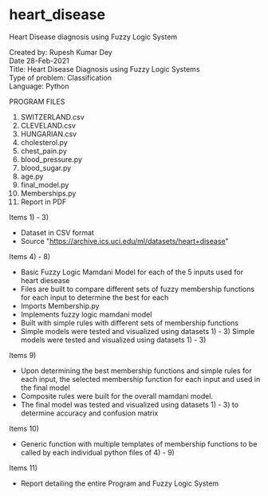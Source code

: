 # heart_disease
Heart Disease diagnosis using Fuzzy Logic System

Created by: Rupesh Kumar Dey  
Date 28-Feb-2021  
Title: Heart Disease Diagnosis using Fuzzy Logic Systems  
Type of problem: Classification  
Language: Python  



PROGRAM FILES  
1) SWITZERLAND.csv  
2) CLEVELAND.csv  
3) HUNGARIAN.csv  
4) cholesterol.py  
5) chest_pain.py  
6) blood_pressure.py  
7) blood_sugar.py  
8) age.py  
9) final_model.py  
10) Memberships.py    
11) Report in PDF  


Items 1) - 3)
- Dataset in CSV format
- Source "https://archive.ics.uci.edu/ml/datasets/heart+disease"

Items 4) - 8)
- Basic Fuzzy Logic Mamdani Model for each of the 5 inputs used for heart diesease
- Files are built to compare different sets of fuzzy membership functions for each input to determine the best for each
- Imports Membership.py
- Implements fuzzy logic mamdani model
- Built with simple rules with different sets of membership functions
- Simple models were tested and visualized using datasets 1) - 3) Simple models were tested and visualized using datasets 1) - 3)

Items 9)
- Upon determining the best membership functions and simple rules for each input, the selected membership function for each input and used in the final model
- Composite rules were built for the overall mamdani model. 
- The final model was tested and visualized using datasets 1) - 3) to determine accuracy and confusion matrix

Items 10)
- Generic function with multiple templates of membership functions to be called by each individual python files of 4) - 9)

Items 11) 
- Report detailing the entire Program and Fuzzy Logic System 





